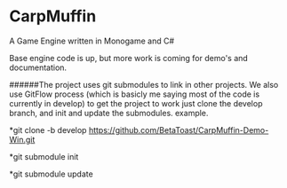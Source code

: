 # CarpMuffin
A Game Engine written in Monogame and C#

Base engine code is up, but more work is coming for demo's and documentation.





######The project uses git submodules to link in other projects.  We also use GitFlow process (which is basicly me saying most of the code is currently in develop)
to get the project to work just clone the develop branch, and init and update the submodules.
example.  

*git clone -b develop https://github.com/BetaToast/CarpMuffin-Demo-Win.git

*git submodule init

*git submodule update


